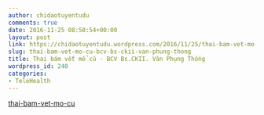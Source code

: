 ```yaml
---
author: chidaotuyentudu
comments: true
date: 2016-11-25 08:50:54+00:00
layout: post
link: https://chidaotuyentudu.wordpress.com/2016/11/25/thai-bam-vet-mo-cu-bcv-bs-ckii-van-phung-thong/
slug: thai-bam-vet-mo-cu-bcv-bs-ckii-van-phung-thong
title: Thai bám vết mổ cũ - BCV Bs.CKII. Văn Phụng Thống
wordpress_id: 240
categories:
- TeleHealth
---
```


[thai-bam-vet-mo-cu](https://chidaotuyentudu.files.wordpress.com/2016/11/thai-bam-vet-mo-cu.pdf)
